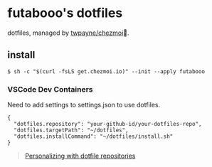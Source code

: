 # futabooo's dotfiles
dotfiles, managed by [twpayne/chezmoi](https://github.com/twpayne/chezmoi):house_with_garden:. 

## install

```
$ sh -c "$(curl -fsLS get.chezmoi.io)" --init --apply futabooo
```

### VSCode Dev Containers

Need to add settings to settings.json to use dotfiles.


```
{
  "dotfiles.repository": "your-github-id/your-dotfiles-repo",
  "dotfiles.targetPath": "~/dotfiles",
  "dotfiles.installCommand": "~/dotfiles/install.sh"
}
```
>[Personalizing with dotfile repositories](https://code.visualstudio.com/docs/devcontainers/containers#_personalizing-with-dotfile-repositories)
